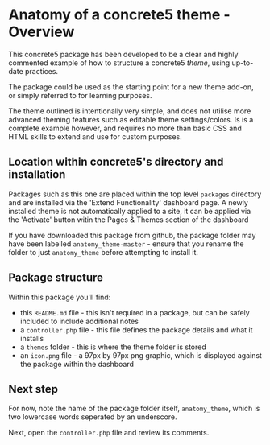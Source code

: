 # Anatomy of a concrete5 theme - Overview

This concrete5 package has been developed to be a clear and highly commented example of how to structure a concrete5 _theme_, using up-to-date practices.

The package could be used as the starting point for a new theme add-on, or simply referred to for learning purposes.

The theme outlined is intentionally very simple, and does not utilise more advanced theming features such as editable theme settings/colors. Is is a complete example however, and requires no more than basic CSS and HTML skills to extend and use for custom purposes.

## Location within concrete5's directory and installation

Packages such as this one are placed within the top level `packages` directory and are installed via the 'Extend Functionality' dashboard page.
A newly installed theme is not automatically applied to a site, it can be applied via the 'Activate' button witin the Pages & Themes section of the dashboard

If you have downloaded this package from github, the package folder may have been labelled `anatomy_theme-master` - ensure that you rename the folder to just `anatomy_theme` before attempting to install it.

## Package structure

Within this package you'll find:
* this `README.md` file - this isn't required in a package, but can be safely included to include additional notes
* a `controller.php` file - this file defines the package details and what it installs
* a `themes` folder - this is where the theme folder is stored
* an `icon.png` file - a 97px by 97px png graphic, which is displayed against the package within the dashboard

## Next step
For now, note the name of the package folder itself, `anatomy_theme`, which is two lowercase words seperated by an underscore.

Next, open the `controller.php` file and review its comments.

 
